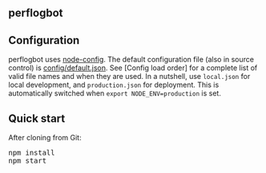 perflogbot
----------

## Configuration

perflogbot uses [node-config](https://github.com/lorenwest/node-config).
The default configuration file (also in source control)
is [config/default.json](./config/default.json). See [Config load order] for
a complete list of valid file names and when they are used. In a nutshell,
use `local.json` for local development, and `production.json` for deployment.
This is automatically switched when `export NODE_ENV=production` is set.

## Quick start

After cloning from Git:

<pre lang="sh">
npm install
npm start
</pre>
